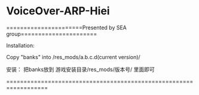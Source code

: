 ﻿# VoiceOver-ARP-Hiei

======================Presented by SEA group======================



Installation: 

Copy "banks" into /res_mods/a.b.c.d(current version)/


安装：
把banks放到
游戏安装目录/res_mods/版本号/ 
里面即可

==================================================================